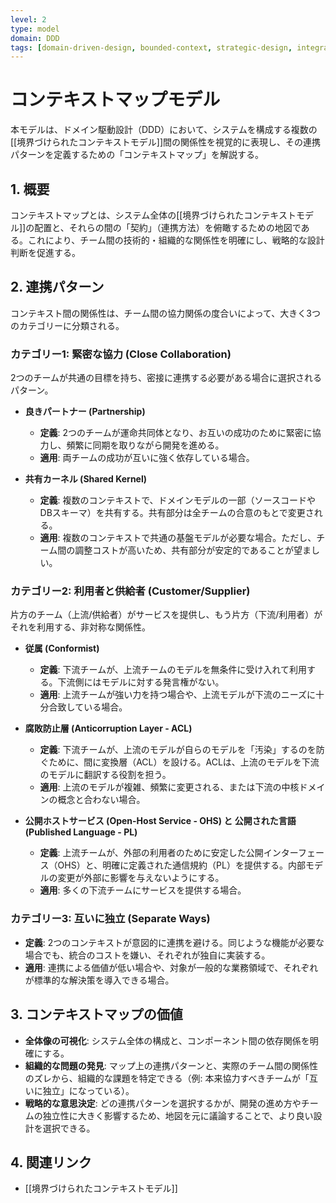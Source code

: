 ```yaml
---
level: 2
type: model
domain: DDD
tags: [domain-driven-design, bounded-context, strategic-design, integration, context-map]
---
```

# コンテキストマップモデル

本モデルは、ドメイン駆動設計（DDD）において、システムを構成する複数の[[境界づけられたコンテキストモデル]]間の関係性を視覚的に表現し、その連携パターンを定義するための「コンテキストマップ」を解説する。

## 1. 概要

コンテキストマップとは、システム全体の[[境界づけられたコンテキストモデル]]の配置と、それらの間の「契約」（連携方法）を俯瞰するための地図である。これにより、チーム間の技術的・組織的な関係性を明確にし、戦略的な設計判断を促進する。

## 2. 連携パターン

コンテキスト間の関係性は、チーム間の協力関係の度合いによって、大きく3つのカテゴリーに分類される。

### カテゴリー1: 緊密な協力 (Close Collaboration)

2つのチームが共通の目標を持ち、密接に連携する必要がある場合に選択されるパターン。

- **良きパートナー (Partnership)**
    - **定義**: 2つのチームが運命共同体となり、お互いの成功のために緊密に協力し、頻繁に同期を取りながら開発を進める。
    - **適用**: 両チームの成功が互いに強く依存している場合。

- **共有カーネル (Shared Kernel)**
    - **定義**: 複数のコンテキストで、ドメインモデルの一部（ソースコードやDBスキーマ）を共有する。共有部分は全チームの合意のもとで変更される。
    - **適用**: 複数のコンテキストで共通の基盤モデルが必要な場合。ただし、チーム間の調整コストが高いため、共有部分が安定的であることが望ましい。

### カテゴリー2: 利用者と供給者 (Customer/Supplier)

片方のチーム（上流/供給者）がサービスを提供し、もう片方（下流/利用者）がそれを利用する、非対称な関係性。

- **従属 (Conformist)**
    - **定義**: 下流チームが、上流チームのモデルを無条件に受け入れて利用する。下流側にはモデルに対する発言権がない。
    - **適用**: 上流チームが強い力を持つ場合や、上流モデルが下流のニーズに十分合致している場合。

- **腐敗防止層 (Anticorruption Layer - ACL)**
    - **定義**: 下流チームが、上流のモデルが自らのモデルを「汚染」するのを防ぐために、間に変換層（ACL）を設ける。ACLは、上流のモデルを下流のモデルに翻訳する役割を担う。
    - **適用**: 上流のモデルが複雑、頻繁に変更される、または下流の中核ドメインの概念と合わない場合。

- **公開ホストサービス (Open-Host Service - OHS) と 公開された言語 (Published Language - PL)**
    - **定義**: 上流チームが、外部の利用者のために安定した公開インターフェース（OHS）と、明確に定義された通信規約（PL）を提供する。内部モデルの変更が外部に影響を与えないようにする。
    - **適用**: 多くの下流チームにサービスを提供する場合。

### カテゴリー3: 互いに独立 (Separate Ways)

- **定義**: 2つのコンテキストが意図的に連携を避ける。同じような機能が必要な場合でも、統合のコストを嫌い、それぞれが独自に実装する。
- **適用**: 連携による価値が低い場合や、対象が一般的な業務領域で、それぞれが標準的な解決策を導入できる場合。

## 3. コンテキストマップの価値

- **全体像の可視化**: システム全体の構成と、コンポーネント間の依存関係を明確にする。
- **組織的な問題の発見**: マップ上の連携パターンと、実際のチーム間の関係性のズレから、組織的な課題を特定できる（例: 本来協力すべきチームが「互いに独立」になっている）。
- **戦略的な意思決定**: どの連携パターンを選択するかが、開発の進め方やチームの独立性に大きく影響するため、地図を元に議論することで、より良い設計を選択できる。

## 4. 関連リンク

- [[境界づけられたコンテキストモデル]]
